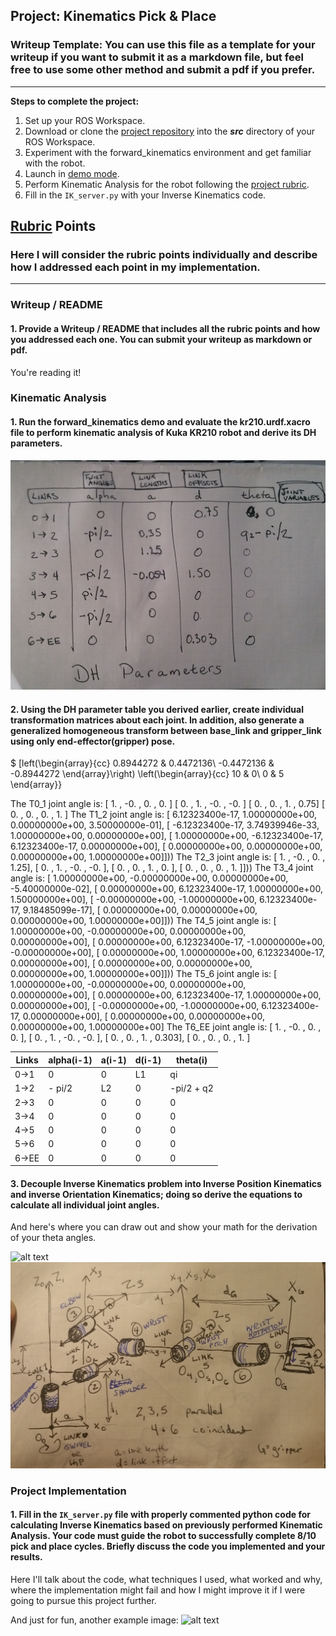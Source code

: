 ## Project: Kinematics Pick & Place
### Writeup Template: You can use this file as a template for your writeup if you want to submit it as a markdown file, but feel free to use some other method and submit a pdf if you prefer.

---


**Steps to complete the project:**


1. Set up your ROS Workspace.
2. Download or clone the [project repository](https://github.com/udacity/RoboND-Kinematics-Project) into the ***src*** directory of your ROS Workspace.
3. Experiment with the forward_kinematics environment and get familiar with the robot.
4. Launch in [demo mode](https://classroom.udacity.com/nanodegrees/nd209/parts/7b2fd2d7-e181-401e-977a-6158c77bf816/modules/8855de3f-2897-46c3-a805-628b5ecf045b/lessons/91d017b1-4493-4522-ad52-04a74a01094c/concepts/ae64bb91-e8c4-44c9-adbe-798e8f688193).
5. Perform Kinematic Analysis for the robot following the [project rubric](https://review.udacity.com/#!/rubrics/972/view).
6. Fill in the `IK_server.py` with your Inverse Kinematics code.


[//]: # (Image References)
[image0]: ./misc_images/links.jpg
[image1]: ./misc_images/misc1.png
[image2]: ./misc_images/misc3.png
[image3]: ./misc_images/misc2.png
[image4]: ./misc_images/image4.png

## [Rubric](https://review.udacity.com/#!/rubrics/972/view) Points
### Here I will consider the rubric points individually and describe how I addressed each point in my implementation.

---
### Writeup / README

#### 1. Provide a Writeup / README that includes all the rubric points and how you addressed each one.  You can submit your writeup as markdown or pdf.

You're reading it!

### Kinematic Analysis
#### 1. Run the forward_kinematics demo and evaluate the kr210.urdf.xacro file to perform kinematic analysis of Kuka KR210 robot and derive its DH parameters.

![alt text][image4]

#### 2. Using the DH parameter table you derived earlier, create individual transformation matrices about each joint. In addition, also generate a generalized homogeneous transform between base_link and gripper_link using only end-effector(gripper) pose.

$
\[left(\begin{array}{cc}
0.8944272 & 0.4472136\\
-0.4472136 & -0.8944272
\end{array}\right)
\left(\begin{array}{cc}
10 & 0\\
0 & 5
\end{array}\}




The T0_1 joint angle is:
        [ 1.  , -0.  ,  0.  ,  0.  ]
        [ 0.  ,  1.  , -0.  , -0.  ]
        [ 0.  ,  0.  ,  1.  ,  0.75]
        [ 0.  ,  0.  ,  0.  ,  1.  ]
The T1_2 joint angle is:
        [  6.12323400e-17,   1.00000000e+00,   0.00000000e+00,
           3.50000000e-01],
        [ -6.12323400e-17,   3.74939946e-33,   1.00000000e+00,
           0.00000000e+00],
        [  1.00000000e+00,  -6.12323400e-17,   6.12323400e-17,
           0.00000000e+00],
        [  0.00000000e+00,   0.00000000e+00,   0.00000000e+00,
           1.00000000e+00]]))
The T2_3 joint angle is:
        [ 1.  , -0.  ,  0.  ,  1.25],
        [ 0.  ,  1.  , -0.  , -0.  ],
        [ 0.  ,  0.  ,  1.  ,  0.  ],
        [ 0.  ,  0.  ,  0.  ,  1.  ]]))
The T3_4 joint angle is:
        [  1.00000000e+00,  -0.00000000e+00,   0.00000000e+00,
          -5.40000000e-02],
        [  0.00000000e+00,   6.12323400e-17,   1.00000000e+00,
           1.50000000e+00],
        [ -0.00000000e+00,  -1.00000000e+00,   6.12323400e-17,
           9.18485099e-17],
        [  0.00000000e+00,   0.00000000e+00,   0.00000000e+00,
           1.00000000e+00]]))
The T4_5 joint angle is:
        [  1.00000000e+00,  -0.00000000e+00,   0.00000000e+00,
           0.00000000e+00],
        [  0.00000000e+00,   6.12323400e-17,  -1.00000000e+00,
          -0.00000000e+00],
        [  0.00000000e+00,   1.00000000e+00,   6.12323400e-17,
           0.00000000e+00],
        [  0.00000000e+00,   0.00000000e+00,   0.00000000e+00,
           1.00000000e+00]]))
The T5_6 joint angle is:
        [  1.00000000e+00,  -0.00000000e+00,   0.00000000e+00,
           0.00000000e+00],
        [  0.00000000e+00,   6.12323400e-17,   1.00000000e+00,
           0.00000000e+00],
        [ -0.00000000e+00,  -1.00000000e+00,   6.12323400e-17,
           0.00000000e+00],
        [  0.00000000e+00,   0.00000000e+00,   0.00000000e+00,
           1.00000000e+00]
The T6_EE joint angle is:
        [ 1.   , -0.   ,  0.   ,  0.   ],
        [ 0.   ,  1.   , -0.   , -0.   ],
        [ 0.   ,  0.   ,  1.   ,  0.303],
        [ 0.   ,  0.   ,  0.   ,  1.   ]

Links | alpha(i-1) | a(i-1) | d(i-1) | theta(i)
--- | --- | --- | --- | ---
0->1 | 0 | 0 | L1 | qi
1->2 | - pi/2 | L2 | 0 | -pi/2 + q2
2->3 | 0 | 0 | 0 | 0
3->4 |  0 | 0 | 0 | 0
4->5 | 0 | 0 | 0 | 0
5->6 | 0 | 0 | 0 | 0
6->EE | 0 | 0 | 0 | 0


#### 3. Decouple Inverse Kinematics problem into Inverse Position Kinematics and inverse Orientation Kinematics; doing so derive the equations to calculate all individual joint angles.

And here's where you can draw out and show your math for the derivation of your theta angles.

![alt text][image2]
![alt text][image0]

### Project Implementation

#### 1. Fill in the `IK_server.py` file with properly commented python code for calculating Inverse Kinematics based on previously performed Kinematic Analysis. Your code must guide the robot to successfully complete 8/10 pick and place cycles. Briefly discuss the code you implemented and your results.


Here I'll talk about the code, what techniques I used, what worked and why, where the implementation might fail and how I might improve it if I were going to pursue this project further.


And just for fun, another example image:
![alt text][image3]


